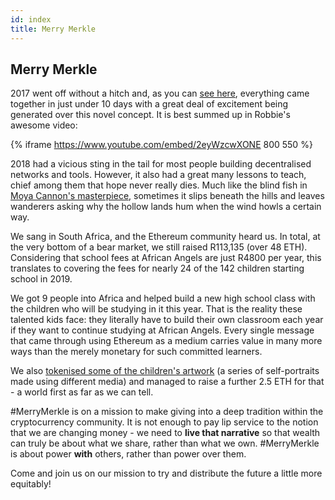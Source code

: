 ```yaml
---
id: index
title: Merry Merkle
---
```


## Merry Merkle

2017 went off without a hitch and, as you can [see here](./canada.html), everything came together in just under 10 days with a great deal of excitement being generated over this novel concept. It is best summed up in Robbie's awesome video:

{% iframe https://www.youtube.com/embed/2eyWzcwXONE 800 550 %}

2018 had a vicious sting in the tail for most people building decentralised networks and tools. However, it also had a great many lessons to teach, chief among them that hope never really dies. Much like the blind fish in [Moya Cannon's masterpiece](https://wfupress.wfu.edu/poem-of-the-week/poem-week-viola-damore-moya-cannon/), sometimes it slips beneath the hills and leaves wanderers asking why the hollow lands hum when the wind howls a certain way.

We sang in South Africa, and the Ethereum community heard us. In total, at the very bottom of a bear market, we still raised R113,135 (over 48 ETH). Considering that school fees at African Angels are just R4800 per year, this translates to covering the fees for nearly 24 of the 142 children starting school in 2019.

We got 9 people into Africa and helped build a new high school class with the children who will be studying in it this year. That is the reality these talented kids face: they literally have to build their own classroom each year if they want to continue studying at African Angels. Every single message that came through using Ethereum as a medium carries value in many more ways than the merely monetary for such committed learners.

We also [tokenised some of the children's artwork](https://superrare.co/artwork/angels-self-portraits-1318) (a series of self-portraits made using different media) and managed to raise a further 2.5 ETH for that - a world first as far as we can tell.

#MerryMerkle is on a mission to make giving into a deep tradition within the cryptocurrency community. It is not enough to pay lip service to the notion that we are changing money - we need to **live that narrative** so that wealth can truly be about what we share, rather than what we own. #MerryMerkle is about power **with** others, rather than power over them. 

Come and join us on our mission to try and distribute the future a little more equitably!